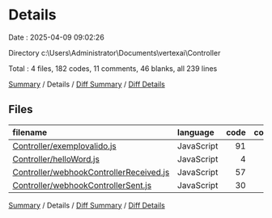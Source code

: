 # Details

Date : 2025-04-09 09:02:26

Directory c:\\Users\\Administrator\\Documents\\vertexai\\Controller

Total : 4 files,  182 codes, 11 comments, 46 blanks, all 239 lines

[Summary](results.md) / Details / [Diff Summary](diff.md) / [Diff Details](diff-details.md)

## Files
| filename | language | code | comment | blank | total |
| :--- | :--- | ---: | ---: | ---: | ---: |
| [Controller/exemplovalido.js](/Controller/exemplovalido.js) | JavaScript | 91 | 7 | 21 | 119 |
| [Controller/helloWord.js](/Controller/helloWord.js) | JavaScript | 4 | 0 | 1 | 5 |
| [Controller/webhookControllerReceived.js](/Controller/webhookControllerReceived.js) | JavaScript | 57 | 1 | 16 | 74 |
| [Controller/webhookControllerSent.js](/Controller/webhookControllerSent.js) | JavaScript | 30 | 3 | 8 | 41 |

[Summary](results.md) / Details / [Diff Summary](diff.md) / [Diff Details](diff-details.md)